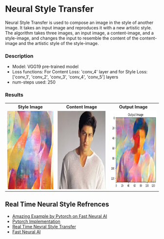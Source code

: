 # Neural Style Transfer

Neural Style Transfer is used to compose an image in the style of another image. It takes an input image and reproduces it with a new artistic style. The algorithm takes three images, an input image, a content-image, and a style-image, and changes the input to resemble the content of the content-image and the artistic style of the style-image.

<h3>Description</h3>

- Model: VGG19 pre-trained model 
- Loss functions: For Content Loss: 'conv_4' layer and for Style Loss: ['conv_1', 'conv_2', 'conv_3', 'conv_4', 'conv_5'] layers 
- num-steps used: 250

<h3>Results</h3>
<TABLE>
  <TR>
    <TH>Style Image</TH>
    <TH>Content Image</TH>
    <TH>Output Image</TH>
  </TR>
   <TR>
      <TD><img src="https://github.com/akshatjaipuria/AWS-Deployment/blob/master/Style-Transfer/Images/image1.jpg" alt="style_image"
	title="Style Image" width="256" height="256" /></TD>
      <TD><img src="https://github.com/akshatjaipuria/AWS-Deployment/blob/master/Style-Transfer/Images/download1.jpg" alt="content_image"
	title="Content Image" width="256" height="256" /></TD>
      <TD><img src="https://github.com/akshatjaipuria/AWS-Deployment/blob/master/Style-Transfer/Images/download.png" alt="output_image"
	 width="256" height="256" /></TD>
   </TR>
</TABLE>

## Real Time Neural Style Refrences
- [Amazing Example by Pytorch on Fast Neural AI](https://github.com/pytorch/examples/tree/master/fast_neural_style)
- [Pytorch Implementation](https://pytorch.org/tutorials/advanced/neural_style_tutorial.html)
- [Real Time Neyral Style Transfer](https://github.com/zhanghang1989/PyTorch-Multi-Style-Transfer#msg-net)
- [Fast Neural AI](https://github.com/williamFalcon/fast-neural-style)

